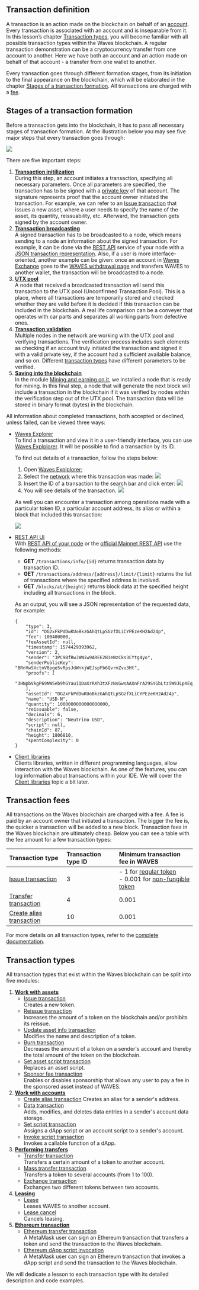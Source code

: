 ## Transaction definition ##

A transaction is an action made on the blockchain on behalf of an [account](). Every transaction is associated with an account and is inseparable from it. In this lesson’s chapter [Transaction types](#transaction-types), you will become familiar with all possible transaction types within the Waves blockchain. A regular transaction demonstration can be a cryptocurrency transfer from one account to another. Here we have both an account and an action made on behalf of that account - a transfer from one wallet to another.

Every transaction goes through different formation stages, from its initiation to the final appearance on the blockchain, which will be elaborated in the chapter [Stages of a transaction formation](#stages-of-a-transaction-formation). All transactions are charged with a [fee](#transaction-fees).

## Stages of a transaction formation ##

Before a transaction gets into the blockchain, it has to pass all necessary stages of transaction formation. At the illustration below you may see five major steps that every transaction goes through:

![](./img/txstages.png)

There are five important steps:
1. **<u>Transaction initilization</u>**  
    During this step, an account initiates a transaction, specifying all necessary parameters. Once all parameters are specified, the transaction has to be signed with a [private key]() of that account. The signature represents proof that the account owner initiated the transaction. For example, we can refer to an [Issue transaction]() that issues a new asset, where a user needs to specify the name of the asset, its quantity, reissuability, etc. Afterward, the transaction gets signed by the account owner.
2. **<u>Transaction broadcasting</u>**  
    A signed transaction has to be broadcasted to a node, which means sending to a node an information about the signed transaction. For example, it can be done via the [REST API](http://127.0.0.1:6869/api-docs/index.html#/transactions/broadcastSignedTx) service of your node with a [JSON transaction representation](https://docs.waves.tech/en/blockchain/transaction/#json-representation). Also, if a user is more interface-oriented, another example can be given: once an account in [Waves Exchange](https://waves.exchange/) goes to the [WAVES withdrawal page](https://waves.exchange/withdraw/WAVES) and transfers WAVES to another wallet, the transaction will be broadcasted to a node.
3. **<u>UTX pool</u>**  
    A node that received a broadcasted transaction will send this transaction to the UTX pool (Unconfirmed Transaction Pool). This is a place, where all transactions are temporarily stored and checked whether they are valid before it is decided if this transaction can be included in the blockchain. A real life comparison can be a conveyer that operates with car parts and separates all working parts from defective ones. 
4. **<u>Transaction validation</u>**  
    Multiple nodes in the network are working with the UTX pool and verifying transactions. The verification process includes such elements as checking if an account truly initiated the transaction and signed it with a valid private key, if the account had a sufficient available balance, and so on. Different [transaction types](#transaction-types) have different parameters to be verified. 
5. **<u>Saving into the blockchain</u>**  
    In the module [Mining and earning on it](), we installed a node that is ready for mining. In this final step, a node that will generate the next block will include a transaction in the blockchain if it was verified by nodes within the verification step out of the UTX pool. The transaction data will be stored in binary format (bytes) in the blockchain.
     
All information about completed transactions, both accepted or declined, unless failed, can be viewed three ways:
- [Waves Explorer](https://new.wavesexplorer.com/)  
    To find a transaction and view it in a user-friendly interface, you can use [Waves Explplorer](https://new.wavesexplorer.com/). It will be possible to find a transaction by its ID. 
    
    To find out details of a transaction, follow the steps below:
    1. Open [Waves Explplorer](https://new.wavesexplorer.com/);
    2. Select the [network]() where this transaction was made:
        ![](./img/networkselection.png)
    3. Insert the ID of a transaction to the search bar and click enter:
        ![](./img/txsearch.png)
    4. You will see details of the transaction.
        ![](./img/txdetails.png)

    As well you can encounter a transaction among operations made with a particular token ID, a particular account address, its alias or within a block that included this transaction:

    ![](./img/search.png)
- [REST API UI]()  
    With [REST API of your node](https://docs.waves.tech/en/waves-node/node-api/) or the [official Mainnet REST API](https://nodes.wavesnodes.com/) use the following methods:
    * **GET** `/transactions/info/{id}` returns transaction data by transaction ID.
    * **GET** `/transactions/address/{address}/limit/{limit}` returns the list of transactions where the specified address is involved.
    * **GET** `/blocks/at/{height}` returns block data at the specified height including all transactions in the block.

    As an output, you will see a JSON representation of the requested data, for example:

    ```
    {
        "type": 3,
        "id": "DG2xFkPdDwKUoBkzGAhQtLpSGzfXLiCYPEzeKH2Ad24p",
        "fee": 100400000,
        "feeAssetId": null,
        "timestamp": 1574429393962,
        "version": 2,
        "sender": "3PC9BfRwJWWiw9AREE2B3eWzCks3CYtg4yo",
        "senderPublicKey": "BRnVwSVctnV8pge5vRpsJdWnkjWEJspFb6QvrmZvu3Ht",
        "proofs": [
            "3HNpbVkgP69NWSeb9hGYauiQDaXrRXh3tXFzNsGwsAAXnFrA29SYGbLtziW9JLpXEq7qW1uytv5Fnm5XTUMB2BxU"
        ],
        "assetId": "DG2xFkPdDwKUoBkzGAhQtLpSGzfXLiCYPEzeKH2Ad24p",
        "name": "USD-N",
        "quantity": 1000000000000000000,
        "reissuable": false,
        "decimals": 6,
        "description": "Neutrino USD",
        "script": null,
        "chainId": 87,
        "height": 1806810,
        "spentComplexity": 0
    }
    ```
- [Client libraries]()  
    Clients libraries, written in different programming languages, allow interaction with the Waves blockchain. As one of the features, you can log information about transactions within your IDE. We will cover the [Client libraries]() topic a bit later.

## Transaction fees ##

All transactions on the Waves blockchain are charged with a fee. A fee is paid by an account owner that initiated a transaction. The bigger the fee is, the quicker a transaction will be added to a new block. Transaction fees in the Waves blockchain are ultimately cheap. Below you can see a table with the fee amount for a few transaction types:

| Transaction type | Transaction type ID | Minimum transaction fee in WAVES |
| :--- | :--- | :--- |
| [Issue transaction]() | 3 | - 1 for [reqular token]()<br> - 0.001 for [non-fungible token]() |
| [Transfer transaction]() | 4 | 0.001 | 
| [Create alias transaction]() | 10 | 0.001 |

For more details on all transaction types, refer to the [complete documentation](https://docs.waves.tech/en/blockchain/transaction/transaction-fee#minimum-fee).

## Transaction types ##

All transaction types that exist within the Waves blockchain can be split into five modules:
1. **<u>Work with assets</u>**
   - [Issue transaction]()  
        Creates a new token.
   - [Reissue transaction]()  
        Increases the amount of a token on the blockchain and/or prohibits its reissue.
   - [Update asset info transaction]()  
        Modifies the name and description of a token.
   - [Burn transaction]()  
        Decreases the amount of a token on a sender's account and thereby the total amount of the token on the blockchain.
   - [Set asset script transaction]()  
        Replaces an asset script.
   - [Sponsor fee transaction]()  
        Enables or disables sponsorship that allows any user to pay a fee in the sponsored asset instead of WAVES.
2. **<u>Work with accounts</u>**
   - [Create alias transaction]()
        Creates an alias for a sender's address.
   - [Data transaction]()  
        Adds, modifies, and deletes data entries in a sender's account data storage.
   - [Set script transaction]()  
        Assigns a dApp script or an account script to a sender's account.
   - [Invoke script transaction]()  
        Invokes a callable function of a dApp.
3. **<u>Performing transfers</u>**
   - [Transfer transaction]()  
        Transfers a certain amount of a token to another account.
   - [Mass transfer transaction]()  
        Transfers a token to several accounts (from 1 to 100).
   - [Exchange transaction]()  
        Exchanges two different tokens between two accounts.
4. **<u>Leasing</u>**
   - [Lease]()  
        Leases WAVES to another account.
   - [Lease cancel]()  
        Cancels leasing.
5. **<u>Ethereum transaction</u>**  
   - [Ethereum transfer transaction]()  
         A MetaMask user can sign an Ethereum transaction that transfers a token and send the transaction to the Waves blockchain.
   - [Ethereum dApp script invocation]()  
         A MetaMask user can sign an Ethereum transaction that invokes a dApp script and send the transaction to the Waves blockchain.

We will dedicate a lesson to each transaction type with its detailed description and code examples.